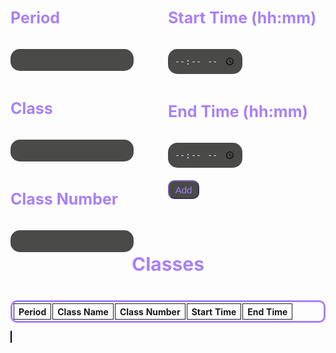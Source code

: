 <html>
<style>
  .table {
    border: #a881f7 solid;
    border-radius: 10px;
    border-collapse:separate;
  }
  .cell {
    border: 1px solid;
    text-align: center;
  }
  .container {
  }
  input {
    padding: 10px;
    background-color: #4a4a48;
    border: 0px;
    color: #e7dff7;
    border-radius: 15px;
  }
  input:focus, textarea:focus, select:focus{
    outline: none;
  }
  h3 {
    color: #a881f7;
    padding: 10px;
    padding-left: 0px;
    font-size: 25px;
  }
  .title {
    color: #a881f7;
    padding: 10px;
    font-size: 30px;
    text-align: center;
  }
  .button {
    border-radius: 10px;
    width: 50px;
    height: 30px;
    background: #4a4a4a;
    font-size: 15px;
    color: #a881f7;
    border-color: #775cad;
  }
  .timerButton {
    border-radius: 10px;
    background: #4a4a4a;
    font-size: 15px;
    color: #a881f7;
    border-color: #775cad;
  }
  input::-webkit-outer-spin-button, input::-webkit-inner-spin-button {
    -webkit-appearance: none;
    margin: 0;
  }
  .texts1 {
    width: 50%;
    float: left;
  }
  .texts2 {
    width: 50%;
    float: left;
    padding-bottom: 20px;
  }
  .drop {
    border-radius: 10px;
    width: 50px;
    height: 30px;
    background: #4a4a4a;
    font-size: 15px;
    color: #a881f7;
    border-color: #775cad;
  }
</style>

<div class='container'>
<form id="addInfo">
  <div class='texts1'>    
    <h3> Period </h3>
        <input autocomplete="off" id='newPeriod' type='number' required>
    <h3> Class </h3>
        <input autocomplete="off" id='newClass' type='text' required>
    <h3> Class Number </h3>
        <input autocomplete="off" id='classNum' type='text' required>
  </div>
  <div class='texts2'>
    <h3> Start Time (hh:mm) </h3>
        <input autocomplete="off" id='newStart' type='time' required>
    <h3> End Time (hh:mm) </h3>
        <input autocomplete="off" id='newEnd' type='time' required>
  </div>
<br>
<br>
<button class='button' id='addClassButton' type="reset" onclick="addTask()">Add</button>
</form>
<br>
<br>
<h3 class="title"> Classes </h3>
        <table class="table" id="schedule" style="width: 100%; margin-left: auto; margin-right: auto;">
          <tr>
            <th class="cell">Period</th>
            <th class="cell">Class Name</th>
            <th class="cell">Class Number</th>
            <th class="cell">Start Time</th>
            <th class="cell">End Time</th>
          </tr>
        </table>
</div>

<img src="images/school_map.png" id="map" alt="map" usemap="#map" hidden>

<canvas id="canvas" width="652px" height="652px" style="border: 1px solid #000000;">
</canvas>


<script>
var c = document.getElementById("canvas");
var ctx2 = c.getContext("2d");
var img = document.getElementById("map");

if (img.complete) {
    ctx2.drawImage(img, 0, 0, 652, 652);
} else {
    img.onload = function () {
        ctx2.drawImage(img, 0, 0, 652, 652);    
    };
}

function storeCoordinate(room, xVal, yVal, array) {
    array.push({room: room, x: xVal, y: yVal});
}

var coords = [];

storeCoordinate("A101",347,507,coords)
storeCoordinate("A102",325,509,coords)
storeCoordinate("A107",302,501,coords)
storeCoordinate("A116",283,487,coords)
storeCoordinate("A124",261,484,coords)
storeCoordinate("A125",243,469,coords)
storeCoordinate("A126",228,445,coords)
storeCoordinate("A136",253,425,coords)
storeCoordinate("A138",267,436,coords)
storeCoordinate("A144",313,462,coords)
storeCoordinate("A148",325,437,coords)
storeCoordinate("A150",330,469,coords)
storeCoordinate("A151",349,471,coords)
storeCoordinate("B111",573,358,coords)
storeCoordinate("B113",594,356,coords)
storeCoordinate("B115",619,354,coords)
storeCoordinate("B121",592,239,coords)
storeCoordinate("B123",571,247,coords)
storeCoordinate("B125",551,255,coords)
storeCoordinate("B128",521,263,coords)
storeCoordinate("D101",450,260,coords)
storeCoordinate("D102",431,241,coords)
storeCoordinate("D103",463,247,coords)
storeCoordinate("D104",445,229,coords)
storeCoordinate("D111",471,203,coords)
storeCoordinate("D112",489,221,coords)
storeCoordinate("D113",485,189,coords)
storeCoordinate("D114",503,208,coords)
storeCoordinate("D115",499,176,coords)
storeCoordinate("D116",517,194,coords)
storeCoordinate("D117",513,162,coords)
storeCoordinate("D118",531,183,coords)
storeCoordinate("E101",435,175,coords)
storeCoordinate("E102",419,169,coords)
storeCoordinate("E103",451,153,coords)
storeCoordinate("E104",427,144,coords)
storeCoordinate("E105",461,129,coords)
storeCoordinate("E106",437,119,coords)
storeCoordinate("G101",373,215,coords)
storeCoordinate("G102",345,213,coords)
storeCoordinate("G103",374,199,coords)
storeCoordinate("G104",346,353,coords)
storeCoordinate("G111",349,162,coords)
storeCoordinate("G112",377,163,coords)
storeCoordinate("G113",350,143,coords)
storeCoordinate("G114",377,144,coords)
storeCoordinate("G115",350,123,coords)
storeCoordinate("G116",376,125,coords)
storeCoordinate("G117",352,104,coords)
storeCoordinate("G118",379,105,coords)
storeCoordinate("J101",281,233,coords)
storeCoordinate("J102",305,222,coords)
storeCoordinate("J103",272,215,coords)
storeCoordinate("J104",297,204,coords)
storeCoordinate("J110",260,188,coords)
storeCoordinate("J111",254,177,coords)
storeCoordinate("J112",249,165,coords)
storeCoordinate("J113",283,175,coords)
storeCoordinate("J114",275,157,coords)
storeCoordinate("J115",241,151,coords)
storeCoordinate("J116",266,139,coords)
storeCoordinate("J117",233,133,coords)
storeCoordinate("J118",257,122,coords)
storeCoordinate("K101",222,208,coords)
storeCoordinate("K102",209,223,coords)
storeCoordinate("K103",206,186,coords)
storeCoordinate("K104",185,206,coords)
storeCoordinate("K105",186,167,coords)
storeCoordinate("K106",165,187,coords)
storeCoordinate("L101",234,283,coords)
storeCoordinate("L102",224,307,coords)
storeCoordinate("L103",218,276,coords)
storeCoordinate("L104",208,299,coords)
storeCoordinate("L110",179,287,coords)
storeCoordinate("L111",167,282,coords)
storeCoordinate("L112",155,276,coords)
storeCoordinate("L113",186,261,coords)
storeCoordinate("L114",169,252,coords)
storeCoordinate("L115",140,270,coords)
storeCoordinate("L116",151,245,coords)
storeCoordinate("L117",121,262,coords)
storeCoordinate("L118",133,237,coords)
storeCoordinate("M101",103,312,coords)
storeCoordinate("M116",75,350,coords)
storeCoordinate("N113",170,422,coords)
storeCoordinate("N122",157,359,coords)
storeCoordinate("P101",176,468,coords)
storeCoordinate("P104",156,462,coords)
storeCoordinate("P107",152,479,coords)
storeCoordinate("P108",133,490,coords)
storeCoordinate("P111",106,482,coords)
storeCoordinate("P116",98,456,coords)
storeCoordinate("R300",452,66,coords)
storeCoordinate("R301",481,76,coords)
storeCoordinate("R302",506,89,coords)
storeCoordinate("R303",530,103,coords)
storeCoordinate("R401",392,49,coords)
storeCoordinate("R402",418,53,coords)
storeCoordinate("R501",334,42,coords)
storeCoordinate("R502",361,44,coords)
storeCoordinate("S101",100,147,coords)
storeCoordinate("S102",118,132,coords)
storeCoordinate("S103",137,114,coords)
storeCoordinate("S104",155,100,coords)
storeCoordinate("S105",170,85,coords)
storeCoordinate("S106",186,72,coords)
storeCoordinate("S107",201,58,coords)
storeCoordinate("Performing Arts Center",137,395,coords)
storeCoordinate("Library",380,477,coords)
storeCoordinate("Administration",423,454,coords)
storeCoordinate("Food Court",477,323,coords)
storeCoordinate("Gym",571,304,coords)

coords[0].room == "A101"
coords[0].x == 347
coords[0].y == 507

for (var i = 0; i < coords.length; i++) {
    var room = coords[i].room;
    var x = coords[i].x;
    var y = coords[i].y;
    console.log(room)
    console.log(x,y)
} 



var d = document.getElementById("canvas");
var ctx = canvas.getContext("2d");

function drawStar(cx, cy, spikes, outerRadius, innerRadius) {
    var rot = Math.PI / 2 * 3;
    var x = cx;
    var y = cy;
    var step = Math.PI / spikes;

    ctx.strokeStyle = "#000";
    ctx.beginPath();
    ctx.moveTo(cx, cy - outerRadius)
    for (i = 0; i < spikes; i++) {
        x = cx + Math.cos(rot) * outerRadius;
        y = cy + Math.sin(rot) * outerRadius;
        ctx.lineTo(x, y)
        rot += step

        x = cx + Math.cos(rot) * innerRadius;
        y = cy + Math.sin(rot) * innerRadius;
        ctx.lineTo(x, y)
        rot += step
    }
    ctx.lineTo(cx, cy - outerRadius)
    ctx.closePath();
    ctx.lineWidth=5;
    ctx.strokeStyle='black';
    ctx.stroke();
    ctx.fillStyle='red';
    ctx.fill();

}

// min = Math.ceil(0);
// max = Math.floor(600);

// const x1 = Math.floor(Math.random() * (max - min) + min);;
// const y1 = Math.floor(Math.random() * (max - min) + min);;



drawStar(x, y, 5, 15, 5)

var periodInput = document.getElementById('newPeriod');
var classInput = document.getElementById('newClass');
var classNumber = document.getElementById('classNum');
var startInput = document.getElementById('newStart');
var endInput = document.getElementById('newEnd');
var addClassButton = document.getElementById('addClassButton');
var incompleteTasks = document.getElementById('schedule');

var i = 0

function addTask() {
    var period = periodInput.value;
    var classIn = classInput.value;
    var classNum = classNumber.value;
    var start = startInput.value;
    var end = endInput.value;


    var [h, m] = document.getElementById('newStart').value.split(":");
    console.log((h % 12 ? h % 12 : 12) + ":" + m, h >= 12 ? 'PM' : 'AM');

    i++;

    var table = document.createElement('tr');
    table.innerHTML = "<th id='class" + i + "' class='cell'>" + period + "</th>" +
        "<th id='class" + i + "' class='cell'>" + classIn + "</th>" +
        "<th id='class" + i + "' class='cell'>" + classNum + "</th>" +
        "<th id='class" + i + "' class='cell'>" + start + "</th>" +
        "<th id='class" + i + "' class='cell'>" + end + "</th>";
    incompleteTasks.appendChild(table);
    if (classNumber = room) {
      console.log(x);
    }
}

// API connect

const isLocalhost = Boolean(
	window.location.hostname === "localhost" ||
		window.location.hostname === "[::1]" ||
		window.location.hostname.match(/^127(?:\.(?:25[0-5]|2[0-4][0-9]|[01]?[0-9][0-9]?)){3}$/)
);
const api = isLocalhost ? "http://localhost:8199" : "https://saakd.nighthawkcodingsociety.com";




const getList = async () => {
	const list = await fetch(api + "/scheduleList").then((r) => r.json());
	scheduleLocal = list;
  return list
};

// getList().then()


function addLocal(periodX, classX, classNumX, startTimeX, endTimeX){

  let data = {
    "period": periodX,
    "class": classX,
    "classNumber": classNumX,
    "startTime": startTimeX,
    "endTime": endTimeX
}
  fetch(api + '/schedule', {
    method: 'POST',
    headers: {
      'Content-Type': 'application/json',
    },
    body: JSON.stringify(data),
  })
    .then((response) => response.json())
    .catch((error) => {
      console.error('Error:', error);
    });



}
const addData = async () => {
	const timer = await fetch(api + "/schedule", {
		method: "POST",
		headers: {
			"Content-Type": "application/json",
		},
		body: JSON.stringify({period: 10, class: "classX", classNum: "classNumX", startTime: "startTimeX", endTime: "endTimeX"}),
	}).then((r) => r.json());
};


</script>